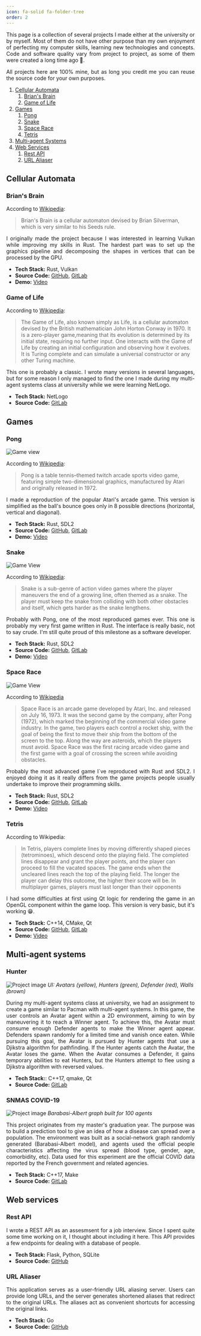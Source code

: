 ```yaml
---
icon: fa-solid fa-folder-tree
order: 2
---
```


<p align="justify">This page is a collection of several projects I made either
at the university or by myself. Most of them do not have other purpose than my
own enjoyment of perfecting my computer skills, learning new technologies and
concepts. Code and software quality vary from project to project, as some of
them were created a long time ago &#128116;.</p>

<p align="justify">All projects here are 100% mine, but as long you credit me
you can reuse the source code for your own purposes.</p>

1. [Cellular Automata](#cellular-automata)
    1. [Brian's Brain](#brians-brain)
    2. [Game of Life](#game-of-life)
2. [Games](#games)
    1. [Pong](#pong)
    2. [Snake](#snake)
    3. [Space Race](#space-race)
    4. [Tetris](#tetris)
4. [Multi-agent Systems](#multi-agent-systems)
3. [Web Services](#web-services)
    1. [Rest API](#rest-api)
    2. [URL Aliaser](#url-aliaser)

## Cellular Automata

### Brian's Brain

According to [Wikipedia](https://en.wikipedia.org/wiki/Brian's_Brain):
> Brian's Brain is a cellular automaton devised by Brian Silverman, which is
very similar to his Seeds rule.

<p align="justify">
I originally made the project because I was interested in learning Vulkan while
improving my skills in Rust. The hardest part was to set up the graphics
pipeline and decomposing the shapes in vertices that can be processed by the
GPU.</p>

- **Tech Stack:** Rust, Vulkan
- **Source Code:** [GitHub](https://gitlab.com/boreec/brian-s-brain), [GitLab](https://github.com/boreec/Brian-s-Brain)
- **Demo:** [Video](https://www.youtube.com/watch?v=r0fTs15-Qg0)

### Game of Life

According to [Wikipedia](https://en.wikipedia.org/wiki/Conway%27s_Game_of_Life):
> The Game of Life, also known simply as Life, is a cellular automaton devised
by the British mathematician John Horton Conway in 1970. It is a zero-player
game,meaning that its evolution is determined by its initial state, requiring
no further input. One interacts with the Game of Life by creating an initial
configuration and observing how it evolves. It is Turing complete and can
simulate a universal constructor or any other Turing machine.

<p align="justify">This one is probably a classic. I wrote many versions in
several languages, but for some reason I only managed to find the one I made
during my multi-agent systems class at university while we were learning
NetLogo.</p>

- **Tech Stack:** NetLogo
- **Source Code:** [GitLab](https://gitlab.com/boreec/gol_1)

## Games

### Pong

![Game view](https://raw.githubusercontent.com/boreec/Pong/master/img/game.png)

According to [Wikipedia](https://en.wikipedia.org/wiki/Pong):
> Pong is a table tennis–themed twitch arcade sports video game, featuring
simple two-dimensional graphics, manufactured by Atari and originally released
in 1972.

<p align="justify">I made a reproduction of the popular Atari's arcade game.
This version is simplified as the ball's bounce goes only in 8 possible
directions (horizontal, vertical and diagonal).</p>

- **Tech Stack:** Rust, SDL2
- **Source Code:** [GitHub](https://github.com/boreec/Pong), [GitLab](https://gitlab.com/boreec/pong)
- **Demo:** [Video](https://www.youtube.com/watch?v=FyqXscHFBu0)

### Snake

![Game View](https://gitlab.com/boreec/snake/-/raw/master/img/snake.png)

According to [Wikipedia](https://en.wikipedia.org/wiki/Snake_(video_game_genre)):
> Snake is a sub-genre of action video games where the player maneuvers the end
of a growing line, often themed as a snake. The player must keep the snake from
colliding with both other obstacles and itself, which gets harder as the snake
lengthens.

<p align="justify">Probably with Pong, one of the most reproduced games ever.
This one is probably my very first game written in Rust. The interface is
really basic, not to say crude. I'm still quite proud of this milestone as a
software developer.</p>

- **Tech Stack:** Rust, SDL2
- **Source Code:** [GitHub](https://github.com/boreec/Snake), [GitLab](https://gitlab.com/boreec/snake)
- **Demo:** [Video](https://www.youtube.com/watch?v=Heaoez-ZWxA)

### Space Race

![Game View](https://gitlab.com/boreec/space-race/-/raw/master/asset/img/game.png)

According to [Wikipedia](https://en.wikipedia.org/wiki/Space_Race_(video_game))
> Space Race is an arcade game developed by Atari, Inc. and released on July
16, 1973. It was the second game by the company, after Pong (1972), which
marked the beginning of the commercial video game industry. In the game, two
players each control a rocket ship, with the goal of being the first to move
their ship from the bottom of the screen to the top. Along the way are
asteroids, which the players must avoid. Space Race was the first racing arcade
video game and the first game with a goal of crossing the screen while avoiding
obstacles.

<p align="justify">Probably the most advanced game I`ve reproduced with Rust
and SDL2. I enjoyed doing it as it really differs from the game projects people
usually undertake to improve their programming skills.</p>

- **Tech Stack:** Rust, SDL2
- **Source Code:** [GitHub](https://github.com/boreec/Space-Race), [GitLab](https://gitlab.com/boreec/space-race/)
- **Demo:** [Video](https://www.youtube.com/watch?v=bzm3udWB7Kc)

### Tetris

According to Wikipedia:
> In Tetris, players complete lines by moving differently shaped pieces
(tetrominoes), which descend onto the playing field. The completed lines
disappear and grant the player points, and the player can proceed to fill the
vacated spaces. The game ends when the uncleared lines reach the top of the
playing field. The longer the player can delay this outcome, the higher their
score will be. In multiplayer games, players must last longer than their
opponents

<p align="justify">I had some difficulties at first using Qt logic for
rendering the game in an OpenGL component within the game loop. This version
is very basic, but it's working &#128513;.</p>

- **Tech Stack:** C++14, CMake, Qt
- **Source Code:** [GitHub](https://github.com/boreec/Tetris), [GitLab](https://gitlab.com/boreec/tetris) 
- **Demo:** [Video](https://www.youtube.com/watch?v=kj1cXrnWwcY)

## Multi-agent systems

### Hunter

![Project image](/assets/img/projects/Hunter.png)
*UI: Avatars (yellow), Hunters (green), Defender (red), Walls (brown)*

<p align="justify">During my multi-agent systems class at university, we had an
assignment to create a game similar to Pacman with multi-agent systems. In this
game, the user controls an Avatar agent within a 2D environment, aiming to win
by maneuvering it to reach a Winner agent. To achieve this, the Avatar must 
consume enough Defender agents to make the Winner agent appear. Defenders spawn
randomly for a limited time and vanish once eaten. While pursuing this goal,
the Avatar is pursued by Hunter agents that use a Djikstra algorithm for
pathfinding. If the Hunter agents catch the Avatar, the Avatar loses the game.
When the Avatar consumes a Defender, it gains temporary abilities to eat
Hunters, but the Hunters attempt to flee using a Djikstra algorithm with
reversed values.</p>

- **Tech Stack:**: C++17, qmake, Qt
- **Source Code:** [GitLab](https://gitlab.com/boreec/hunter)

### SNMAS COVID-19

![Project image](/assets/img/projects/SNMAS.png)
*Barabasi-Albert graph built for 100 agents*

<p align="justify">This project originates from my master's graduation year.
The purpose was to build a prediction tool to give an idea of how a disease can
spread over a population. The environment was built as a social-network graph
randomly generated (Barabasi-Albert model), and agents used the official people
characteristics affecting the virus spread (blood type, gender, age,
comorbidity, etc). Data used for this experiment are the official COVID data
reported by the French government and related agencies.</p>

- **Tech Stack:** C++17, Make
- **Source Code:** [GitLab](https://gitlab.com/boreec/sn_mas_em)

## Web services

### Rest API

<p align="justify">I wrote a REST API as an assesmsent for a job interview.
Since I spent quite some time working on it, I thought about including it here.
This API provides a few endpoints for dealing with a database of people.</p>

- **Tech Stack:** Flask, Python, SQLite
- **Source Code:** [GitHub](https://github.com/boreec/REST-API)

### URL Aliaser

<p align="justify">This application serves as a user-friendly URL aliasing
server. Users can provide long URLs, and the server generates shortened aliases
that redirect to the original URLs. The aliases act as convenient shortcuts for
accessing the original links.</p>

- **Tech Stack:** Go
- **Source Code:** [GitHub](https://github.com/boreec/url-aliaser)
